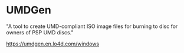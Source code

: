 # UMDGen

"A tool to create UMD-compliant ISO image files for burning to disc for owners of PSP UMD discs."

https://umdgen.en.lo4d.com/windows
